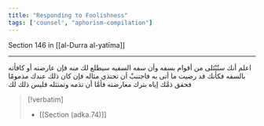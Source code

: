 ```yaml
---
title: "Responding to Foolishness"
tags: ['counsel', "aphorism-compilation"]
---
```


 Section 146 in [[al-Durra al-yatīma]]

---
اعلم أنك ستُبْتَلى من أقوام بسفه وأن سفه السفيه سيطلع لك منه فإن عارضته أو كافأته بالسفه فكأنك قد رضيت ما أتى به فاجتنبْ أن تحتذي مثاله فإن كان ذلك عندك مذمومًا فحقق ذمَّك إياه بترك معارضته فأمَّا أن تذمه وتمتثله فليس ذلك لك

> [!verbatim]
> - [[Section (adka.74)]]
